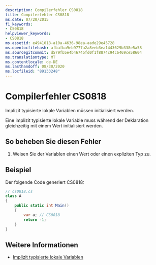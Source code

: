 ```yaml
---
description: Compilerfehler CS0818
title: Compilerfehler CS0818
ms.date: 07/20/2015
f1_keywords:
- CS0818
helpviewer_keywords:
- CS0818
ms.assetid: e4941018-a10a-4636-98ea-aade29e45728
ms.openlocfilehash: afbafba9eb9777a2a8eeb3ea1443629b338e5a58
ms.sourcegitcommit: d579fb5e4b46745fd0f1f8874c94c6469ce58604
ms.translationtype: MT
ms.contentlocale: de-DE
ms.lasthandoff: 08/30/2020
ms.locfileid: "89133248"
---
```

# <a name="compiler-error-cs0818"></a>Compilerfehler CS0818
Implizit typisierte lokale Variablen müssen initialisiert werden.  
  
 Eine implizit typisierte lokale Variable muss während der Deklaration gleichzeitig mit einem Wert initialisiert werden.  
  
## <a name="to-correct-this-error"></a>So beheben Sie diesen Fehler  
  
1. Weisen Sie der Variablen einen Wert oder einen expliziten Typ zu.  
  
## <a name="example"></a>Beispiel  
 Der folgende Code generiert CS0818:  
  
```csharp  
// cs0818.cs  
class A  
{  
    public static int Main()  
    {  
        var a; // CS0818  
        return -1;  
    }  
}  
```  
  
## <a name="see-also"></a>Weitere Informationen

- [Implizit typisierte lokale Variablen](../programming-guide/classes-and-structs/implicitly-typed-local-variables.md)
